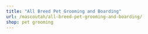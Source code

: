 ```yaml
---
title: "All Breed Pet Grooming and Boarding"
url: /mascoutah/all-breed-pet-grooming-and-boarding/
shop: pet grooming
---
```

